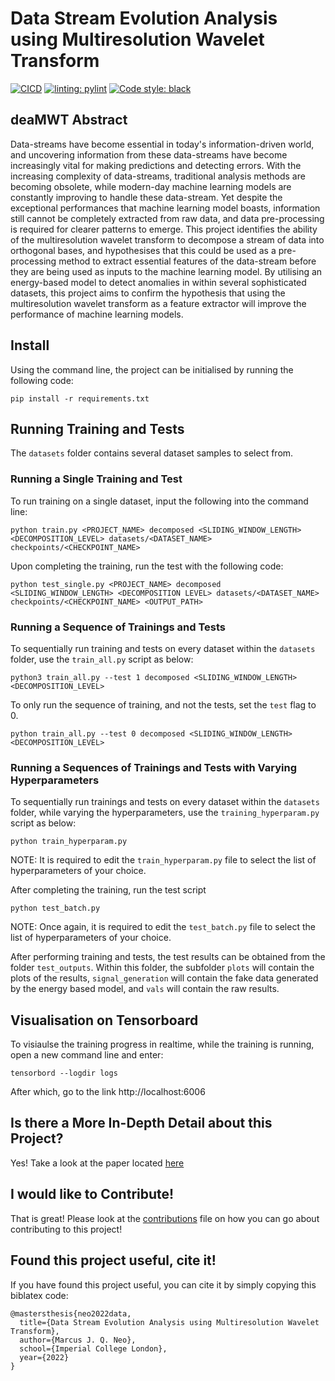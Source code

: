 # Data Stream Evolution Analysis using Multiresolution Wavelet Transform

[![CICD](https://github.com/marcus-neo/deamwt/actions/workflows/master-workflow.yml/badge.svg)](https://github.com/marcus-neo/deamwt/actions/workflows/master-workflow.yml)
[![linting: pylint](https://img.shields.io/badge/linting-pylint-yellowgreen)](https://github.com/PyCQA/pylint)
[![Code style: black](https://img.shields.io/badge/code%20style-black-000000.svg)](https://github.com/psf/black)

## deaMWT Abstract

Data-streams have become essential in today's information-driven world, and uncovering information from these data-streams have become increasingly vital for making predictions and detecting errors. With the increasing complexity of data-streams, traditional analysis methods are becoming obsolete, while modern-day machine learning models are constantly improving to handle these data-stream. Yet despite the exceptional performances that machine learning model boasts, information still cannot be completely extracted from raw data, and data pre-processing is required for clearer patterns to emerge.
This project identifies the ability of the multiresolution wavelet transform to decompose a stream of data into orthogonal bases, and hypothesises that this could be used as a pre-processing method to extract essential features of the data-stream before they are being used as inputs to the machine learning model. By utilising an energy-based model to detect anomalies in within several sophisticated datasets, this project aims to confirm the hypothesis that using the multiresolution wavelet transform as a feature extractor will improve the performance of machine learning models.

## Install

Using the command line, the project can be initialised by running the following code:

```
pip install -r requirements.txt
```

## Running Training and Tests

The `datasets` folder contains several dataset samples to select from.

### Running a Single Training and Test

To run training on a single dataset, input the following into the command line:

```
python train.py <PROJECT_NAME> decomposed <SLIDING_WINDOW_LENGTH> <DECOMPOSITION_LEVEL> datasets/<DATASET_NAME> checkpoints/<CHECKPOINT_NAME>
```

Upon completing the training, run the test with the following code:

```
python test_single.py <PROJECT_NAME> decomposed <SLIDING_WINDOW_LENGTH> <DECOMPOSITION LEVEL> datasets/<DATASET_NAME> checkpoints/<CHECKPOINT_NAME> <OUTPUT_PATH>
```

### Running a Sequence of Trainings and Tests

To sequentially run training and tests on every dataset within the `datasets` folder, use the `train_all.py` script as below:

```
python3 train_all.py --test 1 decomposed <SLIDING_WINDOW_LENGTH> <DECOMPOSITION_LEVEL>
```

To only run the sequence of training, and not the tests, set the `test` flag to 0.

```
python train_all.py --test 0 decomposed <SLIDING_WINDOW_LENGTH> <DECOMPOSITION_LEVEL>
```

### Running a Sequences of Trainings and Tests with Varying Hyperparameters

To sequentially run trainings and tests on every dataset within the `datasets` folder, while varying the hyperparameters, use the `training_hyperparam.py` script as below:

```
python train_hyperparam.py
```

NOTE: It is required to edit the `train_hyperparam.py` file to select the list of hyperparameters of your choice.

After completing the training, run the test script

```
python test_batch.py
```

NOTE: Once again, it is required to edit the `test_batch.py` file to select the list of hyperparameters of your choice.

After performing training and tests, the test results can be obtained from the folder `test_outputs`. Within this folder, the subfolder `plots` will contain the plots of the results, `signal_generation` will contain the fake data generated by the energy based model, and `vals` will contain the raw results.

## Visualisation on Tensorboard

To visiaulse the training progress in realtime, while the training is running, open a new command line and enter:

```
tensorbord --logdir logs
```

After which, go to the link http://localhost:6006

## Is there a More In-Depth Detail about this Project?

Yes! Take a look at the paper located [here](docs/paper.pdf)

## I would like to Contribute!

That is great! Please look at the [contributions](docs/contributions.md) file on how you can go about contributing to this project!

## Found this project useful, cite it!

If you have found this project useful, you can cite it by simply copying this biblatex code:

```biblatex
@mastersthesis{neo2022data,
  title={Data Stream Evolution Analysis using Multiresolution Wavelet Transform},
  author={Marcus J. Q. Neo},
  school={Imperial College London},
  year={2022}
}
```
